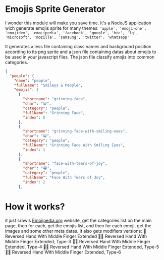 # Emojis Sprite Generator
I wonder this module will make you save time. It's a NodeJS application wich generate emojis sprite for many themes:
`
'apple', 'emoji-one', 'emojidex', 'emojipedia', 'facebook', 'google', 'htc', 'lg', 'microsoft', 'mozilla', 'samsung', 'twitter', 'whatsapp'
`

It generates a less file containing class names and background position according to its png sprite and a json file containing datas about emojis to be used in your javascript files.
The json file classify emojis into common categories.
```JSON
{
  "people": {
    "name": "people",
    "fullName": "Smileys & People",
    "emojis": [
      {
        "shortname": "grinning-face",
        "char": "😀",
        "category": "people",
        "fullName": "Grinning Face",
        "index": 0
      },
      {
        "shortname": "grinning-face-with-smiling-eyes",
        "char": "😁",
        "category": "people",
        "fullName": "Grinning Face With Smiling Eyes",
        "index": 1
      },
      {
        "shortname": "face-with-tears-of-joy",
        "char": "😂",
        "category": "people",
        "fullName": "Face With Tears of Joy",
        "index": 2
      },
```

# How it works?
it just crawls [Emojipedia.org](http://emojipedia.org/) website, get the categories list on the main page, then for each, get the emojis list, and then for each emoji, get the images and some other meta datas. It also gets modifiers versions:
🖕 Reversed Hand With Middle Finger Extended
🖕🏼 Reversed Hand With Middle Finger Extended, Type-3
🖕🏽 Reversed Hand With Middle Finger Extended, Type-4
🖕🏾 Reversed Hand With Middle Finger Extended, Type-5
🖕🏿 Reversed Hand With Middle Finger Extended, Type-6

